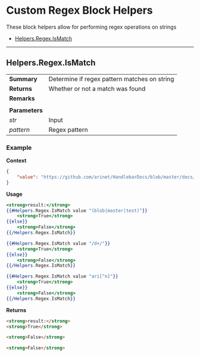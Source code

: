 # Custom Regex Block Helpers
These block helpers allow for performing regex operations on strings

* [Helpers.Regex.IsMatch](#helpersregexismatch)

---
## Helpers.Regex.IsMatch
|||
|-|-|
|**Summary**|Determine if regex pattern matches on string|
|**Returns**|Whether or not a match was found|
|**Remarks**||
|||
|**Parameters**||
|_str_|Input|
|_pattern_|Regex pattern|

### Example
**Context**
``` json
{
    "value": "https://github.com/arinet/HandlebarDocs/blob/master/docs/helpers.md"
}
```
**Usage**
``` handlebars
<strong>result:</strong>
{{#Helpers.Regex.IsMatch value "(blob|master|test)"}}
    <strong>True</strong>
{{else}}
    <strong>False</strong>
{{/Helpers.Regex.IsMatch}}

{{#Helpers.Regex.IsMatch value "/d+/"}}
    <strong>True</strong>
{{else}}
    <strong>False</strong>
{{/Helpers.Regex.IsMatch}}

{{#Helpers.Regex.IsMatch value "ari[^n]"}}
    <strong>True</strong>
{{else}}
    <strong>False</strong>
{{/Helpers.Regex.IsMatch}}
```
**Returns**
``` html
<strong>result:</strong>
<strong>True</strong>

<strong>False</strong>

<strong>False</strong>
```